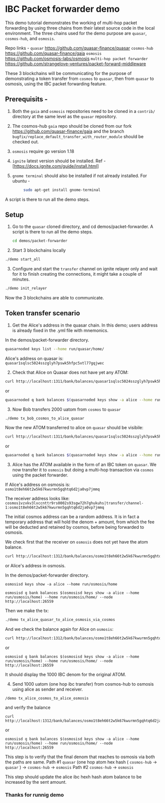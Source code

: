 # IBC Packet forwarder demo
This demo tutorial demonstrates the working of multi-hop packet forwarding by using three chains from their latest source code in the local environment. The three chains used for the demo purpose are `quasar`, `cosmos-hub`, and `osmosis`. 

Repo links - 
`quasar` https://github.com/quasar-finance/quasar
`cosmos-hub`  https://github.com/quasar-finance/gaia 
`osmosis` https://github.com/osmosis-labs/osmosis
`multi-hop packet forwarder` https://github.com/strangelove-ventures/packet-forward-middleware

These 3 blockchains will be communicating for the purpose of demonstrating a token transfer from `cosmos` to `quasar`, then from `quasar` to osmosis, using the IBC packet forwarding feature.

## Prerequisits - 
1. Both the `gaia` and `osmosis` repositories need to be cloned in a `contrib/` directory at the same level as the `quasar` repository.

2. The cosmos-hub `gaia` repo should be cloned from our fork https://github.com/quasar-finance/gaia and the branch `bugfix/replace_default_transfer_with_router_module` should be checked out.
   
3. `osmosis` require go version 1.18 
4. `ignite` latest version should be installed.
Ref - [https://docs.ignite.com/guide/install.html]
   
5. `gnome terminal` should also be installed if not already installed.
For ubuntu - 
   ```bash 
        sudo apt-get install gnome-terminal
   ```


A script is there to run all the demo steps.

## Setup
1. Go to the `quasar` cloned directory, and cd demos/packet-forwarder. A script is there to run all the demo steps.
   
   ```bash 
   cd demos/packet-forwarder
   ```

2. Start 3 blockchains locally

```bash
./demo start_all
```

3. Configure and start the `transfer` channel on ignite relayer only and wait for it to finish creating the connections, it might take a couple of minutes.

```bash
./demo init_relayer
```

Now the 3 blockchains are able to communicate.

## Token transfer scenario

1. Get the Alice's address in the quasar chain. 
In this demo; users address is already fixed in the .yml file with mnemonics.

In the demos/packet-forwarder directory.
```bash
quasarnoded keys list --home run/quasar/home/
```

Alice's address on quasar is: `quasar1sqlsc5024sszglyh7pswk5hfpc5xtl77gqjwec`

2. Check that Alice on Quasar does not have yet any ATOM:

```bash
curl http://localhost:1311/bank/balances/quasar1sqlsc5024sszglyh7pswk5hfpc5xtl77gqjwec
```
or 

```bash 
quasarnoded q bank balances $(quasarnoded keys show -a alice --home run/quasar/home) --home run/quasar/home/ --node http://localhost:26659
```

3. Now Bob transfers 2000 uatom from `cosmos` to `quasar`

```bash
./demo tx_bob_cosmos_to_alice_quasar
```

Now the new ATOM transferred to alice on `quasar` should be visibile:

```bash
curl http://localhost:1311/bank/balances/quasar1sqlsc5024sszglyh7pswk5hfpc5xtl77gqjwec
```

or 

```bash
quasarnoded q bank balances $(quasarnoded keys show -a alice --home run/quasar/home) --home run/quasar/home/ --node http://localhost:26659
```

3. Alice has the ATOM available in the form of an IBC token on `quasar`. We now transfer it to `osmosis` but doing a multi-hop transaction via `cosmos` using the packet forwarder.

If Alice's address on osmosis is: `osmo1t8eh66t2w5k67kwurmn5gqhtq6d2ja0vp7jmmq`


The receiver address looks like:
`cosmos1vzxkv3lxccnttr9rs0002s93sgw72h7ghukuhs|transfer/channel-1:osmo1t8eh66t2w5k67kwurmn5gqhtq6d2ja0vp7jmmq`

The initial cosmos address can be a random address. It is in fact a temporary address that will hold the denom + amount, from which the fee will be deducted and retained by cosmos, before being forwarded to osmosis.

We check first that the receiver on `osmosis` does not yet have the atom balance.

```bash
curl http://localhost:1312/bank/balances/osmo1t8eh66t2w5k67kwurmn5gqhtq6d2ja0vp7jmmq
```

or 
Alice's address in osmosis. 

In the demos/packet-forwarder directory.

```
osmosisd keys show -a alice --home run/osmosis/home
```
```
osmosisd q bank balances $(osmosisd keys show -a alice --home run/osmosis/home) --home run/osmosis/home/ --node http://localhost:26559
```

Then we make the tx:

```bash
./demo tx_alice_quasar_to_alice_osmosis_via_cosmos
```

And we check the balance again for Alice on `osmosis`:
```bash
curl http://localhost:1312/bank/balances/osmo1t8eh66t2w5k67kwurmn5gqhtq6d2ja0vp7jmmq
```
or 

```
osmosisd q bank balances $(osmosisd keys show -a alice --home run/osmosis/home) --home run/osmosis/home/ --node http://localhost:26559
```

It should display the 1000 IBC denom for the original ATOM.

4. Send 1000 uatom (one hop ibc transfer) from cosmos-hub to osmosis using alice as sender and receiver.

```
/demo tx_alice_cosmos_to_alice_osmosis
```

and verify the balance 

```
curl http://localhost:1312/bank/balances/osmo1t8eh66t2w5k67kwurmn5gqhtq6d2ja0vp7jmmq
```

or 

```
osmosisd q bank balances $(osmosisd keys show -a alice --home run/osmosis/home) --home run/osmosis/home/ --node http://localhost:26559
```

This step is to verify that the final denom that reaches to osmosis via both the paths are same. 
Path #1 `quasar` (one hop atom hex hash ( `cosmos-hub` -> `quasar` ) -> `cosmos-hub` -> `osmosis` 
Path #2 `cosmos-hub` -> `osmosis`  

This step should update the alice ibc hexh hash atom balance to be increased by the sent amount.

### Thanks for runnig demo ###